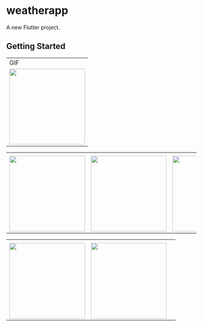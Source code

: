 # weatherapp

A new Flutter project.

## Getting Started

<table>
  <tr>
    <td>GIF</td>
     </tr>
  <tr>
    <td><img src="https://user-images.githubusercontent.com/121105558/211194218-6de67331-a899-44b9-a05a-a75c85680dd7.gif"style="width:200px;"></td>
    </tr>

  <table>
  <tr>
    <td></td>
     </tr>
  <tr>
    <td><img src="https://user-images.githubusercontent.com/121105558/211194462-6618070b-674c-4f19-ac49-9d4f7566ca14.jpeg"style="width:200px;"></td>
    <td><img src="https://user-images.githubusercontent.com/121105558/211194468-1bf4e9c0-4007-419e-9204-ec1045d0968d.jpeg"style="width:200px;"></td>
     <td><img src="https://user-images.githubusercontent.com/121105558/211194489-fe6f3530-cdfc-439a-996b-56490ff51947.jpeg"style="width:200px;"></td>
  </tr>

   <table>
  <tr>
    <td></td>
     </tr>
  <tr>
    <td><img src="https://user-images.githubusercontent.com/121105558/211194488-2c124a29-aa12-499f-9fd0-f9e6f6fa3f3b.jpeg"style="width:200px;"></td>
    <td><img src="https://user-images.githubusercontent.com/121105558/211194494-0c440f91-c4e0-468e-9840-6508360af4eb.jpeg"style="width:200px;"></td>
     <td></td>
  </tr>
